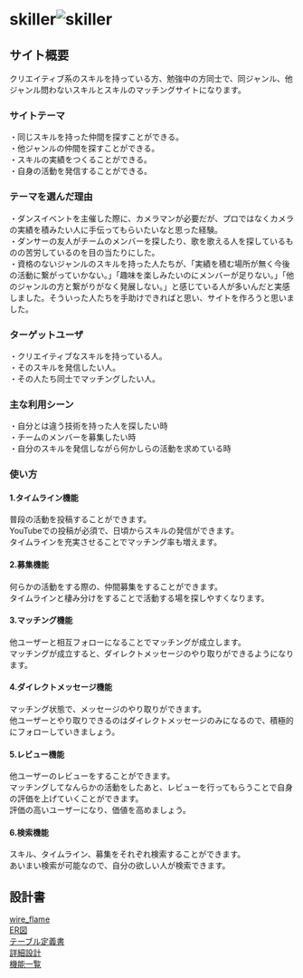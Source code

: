 # **skiller**![skiller](https://sklr.info/assets/skiller3-662ad6699a348219fa33d24ddde0a66936e9ddde8413b423f6e04c078983d277.png)

## サイト概要
クリエイティブ系のスキルを持っている方、勉強中の方同士で、同ジャンル、他ジャンル問わないスキルとスキルのマッチングサイトになります。

### サイトテーマ
・同じスキルを持った仲間を探すことができる。  
・他ジャンルの仲間を探すことができる。  
・スキルの実績をつくることができる。  
・自身の活動を発信することができる。

### テーマを選んだ理由
・ダンスイベントを主催した際に、カメラマンが必要だが、プロではなくカメラの実績を積みたい人に手伝ってもらいたいなと思った経験。  
・ダンサーの友人がチームのメンバーを探したり、歌を歌える人を探しているものの苦労しているのを目の当たりにした。  
・資格のないジャンルのスキルを持った人たちが、「実績を積む場所が無く今後の活動に繋がっていかない。」「趣味を楽しみたいのにメンバーが足りない。」「他のジャンルの方と繋がりがなく発展しない。」と感じている人が多いんだと実感しました。そういった人たちを手助けできればと思い、サイトを作ろうと思いました。

### ターゲットユーザ
・クリエイティブなスキルを持っている人。  
・そのスキルを発信したい人。  
・その人たち同士でマッチングしたい人。  

### 主な利用シーン
・自分とは違う技術を持った人を探したい時  
・チームのメンバーを募集したい時  
・自分のスキルを発信しながら何かしらの活動を求めている時

### 使い方
#### 1.タイムライン機能
普段の活動を投稿することができます。  
YouTubeでの投稿が必須で、日頃からスキルの発信ができます。  
タイムラインを充実させることでマッチング率も増えます。

#### 2.募集機能
何らかの活動をする際の、仲間募集をすることができます。  
タイムラインと棲み分けをすることで活動する場を探しやすくなります。

#### 3.マッチング機能
他ユーザーと相互フォローになることでマッチングが成立します。  
マッチングが成立すると、ダイレクトメッセージのやり取りができるようになります。

#### 4.ダイレクトメッセージ機能
マッチング状態で、メッセージのやり取りができます。  
他ユーザーとやり取りできるのはダイレクトメッセージのみになるので、積極的にフォローしていきましょう。

#### 5.レビュー機能
他ユーザーのレビューをすることができます。  
マッチングしてなんらかの活動をしたあと、レビューを行ってもらうことで自身の評価を上げていくことができます。  
評価の高いユーザーになり、価値を高めましょう。

#### 6.検索機能
スキル、タイムライン、募集をそれぞれ検索することができます。  
あいまい検索が可能なので、自分の欲しい人が検索できます。


## 設計書
[wire_flame](https://drive.google.com/file/d/15gh7PXpPc-O32WLt6wRdboGPrTbOl2c3/view?usp=sharing)  
[ER図](https://drive.google.com/file/d/1xdTNnrtIyyKH4CR4qj_NhWlwYNY7c8lb/view?usp=sharing)  
[テーブル定義書](https://drive.google.com/file/d/1hORaXQLOw55wVUw0M8RiO6yRQL7SzY1P/view?usp=sharing)  
[詳細設計](https://drive.google.com/file/d/1OS36pPN58HP5PcepaKIOKfYqGmUBQeDs/view?usp=sharing)  
[機能一覧](https://docs.google.com/spreadsheets/d/1LyKYSdzT2so0t86SNF6qyLH6fQfm9pbjeYBsFBzdYJE/edit?usp=sharing)

